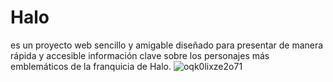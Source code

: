 # Halo
es un proyecto web sencillo y amigable diseñado para presentar de manera rápida y accesible información clave sobre los personajes más emblemáticos de la franquicia de Halo.
![oqk0lixze2o71](https://github.com/joseozuna/Halo/assets/107267140/197988f0-7cd1-4a67-9a07-c205914d8a5a)
